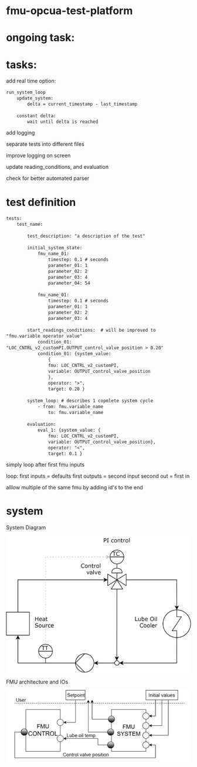 # fmu-opcua-test-platform

# ongoing task:


# tasks:

add real time option:

    run_system_loop
        update_system: 
            delta = current_timestamp - last_timestamp 

        constant delta:
            wait until delta is reached

add logging

separate tests into different files

improve logging on screen

update reading_conditions, and evaluation

check for better automated parser

# test definition

    tests:
        test_name:

            test_description: "a description of the test"
        
            initial_system_state:
                fmu_name_01:
                    timestep: 0.1 # seconds
                    parameter_01: 1 
                    parameter_02: 2
                    parameter_03: 4
                    parameter_04: 54
                
                fmu_name_01:
                    timestep: 0.1 # seconds
                    parameter_01: 1 
                    parameter_02: 2
                    parameter_03: 4

            start_readings_conditions:  # will be improved to "fmu.variable operator value"
                condition_01: "LOC_CNTRL_v2_customPI.OUTPUT_control_valve_position > 0.20"
                condition_01: {system_value: 
                    {
                    fmu: LOC_CNTRL_v2_customPI, 
                    variable: OUTPUT_control_valve_position
                    }, 
                    operator: ">", 
                    target: 0.20 }
            
            system_loop: # describes 1 copmlete system cycle
                - from: fmu.variable_name
                    to: fmu.variable_name
            
            evaluation: 
                eval_1: {system_value: {
                    fmu: LOC_CNTRL_v2_customPI, 
                    variable: OUTPUT_control_valve_position}, 
                    operator: "<", 
                    target: 0.1 }



simply loop after first fmu inputs

loop:
    first inputs = defaults
    first outputs = second input
    second out = first in



alllow multiple of the same fmu by adding id's to the end

# system

System Diagram

<img src="./readme_resources/LOC.drawio.svg"/>

FMU architecture and IOs

<img src="./readme_resources/system_diagram.png"  />


